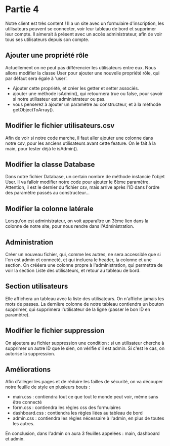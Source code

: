 # Partie 4
Notre client est très content ! Il a un site avec un formulaire d'inscription, les utilisateurs peuvent se connecter, voir leur tableau de bord et supprimer leur compte.
Il aimerait à présent avec un accès administrateur, afin de voir tous ses utilisateurs depuis son compte.

## Ajouter une propriété rôle
Actuellement on ne peut pas différencier les utilisateurs entre eux. Nous allons modifier la classe User pour ajouter une nouvelle propriété rôle, qui par défaut sera égale à 'user'.
- Ajouter cette propriété, et créer les getter et setter associés.
- ajouter une méthode isAdmin(), qui retournera true ou false, pour savoir si notre utilisateur est administrateur ou pas.
- vous penserez à ajouter un paramètre au constructeur, et à la méthode getObjectToArray().

## Modifier le fichier utilisateurs.csv
Afin de voir si notre code marche, il faut aller ajouter une colonne dans notre csv, pour les anciens utilisateurs avant cette feature. On le fait à la main, pour tester déjà le isAdmin().

## Modifier la classe Database
Dans notre fichier Database, un certain nombre de méthode instancie l'objet User. Il va falloir modifier notre code pour ajouter le 6ème paramètre. Attention, il est le dernier du fichier csv, mais arrive après l'ID dans l'ordre des paramètre passés au constructeur...

## Modifier la colonne latérale
Lorsqu'on est administrateur, on voit apparaître un 3ème lien dans la colonne de notre site, pour nous rendre dans l'Administration.

## Administration
Créer un nouveau fichier, qui, comme les autres, ne sera accessible que si l'on est admin et connecté, et qui incluera le header, la colonne et une section.
On crééera une colonne propre à l'administration, qui permettra de voir la section Liste des utilisateurs, et retour au tableau de bord.

## Section utilisateurs
Elle affichera un tableau avec la liste des utilisateurs. On n'affiche jamais les mots de passes. La dernière colonne de notre tableau contiendra un bouton supprimer, qui supprimera l'utilisateur de la ligne (passer le bon ID en paramètre).

## Modifier le fichier suppression
On ajoutera au fichier suppression une condition : si un utilisateur cherche à supprimer un autre ID que le sien, on vérifie s'il est admin. Si c'est le cas, on autorise la suppression.

## Améliorations
Afin d'alléger les pages et de réduire les failles de sécurité, on va découper notre feuille de style en plusieurs bouts :
- main.css : contiendra tout ce que tout le monde peut voir, même sans être connecté
- form.css : contiendra les règles css des formulaires
- dashboard.css : contiendra les règles liées au tableau de bord
- admin.css : contiendra les règles nécessaire à l'admin, en plus de toutes les autres.

En conclusion, dans l'admin on aura 3 feuilles appelées : main, dashboard et admin.
